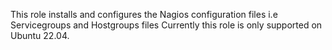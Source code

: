 This role installs and configures the Nagios configuration files i.e Servicegroups and Hostgroups files
Currently this role is only supported on Ubuntu 22.04.
